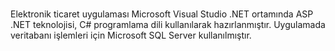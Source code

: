 #
 Elektronik ticaret uygulaması Microsoft Visual Studio .NET ortamında ASP .NET teknolojisi, C# programlama dili kullanılarak hazırlanmıştır.
 Uygulamada veritabanı işlemleri için Microsoft SQL Server kullanılmıştır.
